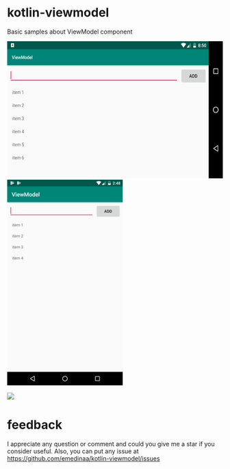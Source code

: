 # kotlin-viewmodel
Basic samples about ViewModel component

<img src="screenshots/screenshot_landscape.png" height="320"> <img src="screenshots/screenshot_portrait.png" height="480">

<img src="screenshots/android_view_model720.gif?raw=true" height="480">


# feedback

I appreciate any question or comment and could you give me a star if you consider useful. Also, you can put any issue at https://github.com/emedinaa/kotlin-viewmodel/issues
